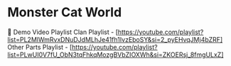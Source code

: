 # Monster Cat World

🎥 Demo Video Playlist
Clan Playlist - [https://youtube.com/playlist?list=PL2MlWmRvxDNuDJdMLhJe41fh1IvzEboSY&si=2_pyEHvqJMj4bZRF]
Other Parts Playlist - [https://youtube.com/playlist?list=PLwUI0V7fU_ObN3tqFhkqMozgBVbZIOXWh&si=ZKOERsj_8fmgULxZ]


